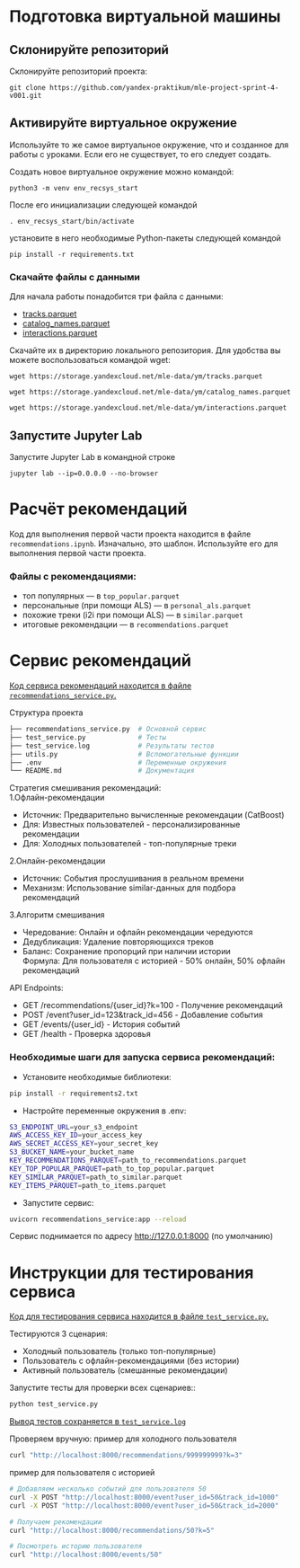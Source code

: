 # Подготовка виртуальной машины

## Склонируйте репозиторий

Склонируйте репозиторий проекта:

```
git clone https://github.com/yandex-praktikum/mle-project-sprint-4-v001.git
```

## Активируйте виртуальное окружение

Используйте то же самое виртуальное окружение, что и созданное для работы с уроками. Если его не существует, то его следует создать.

Создать новое виртуальное окружение можно командой:

```
python3 -m venv env_recsys_start
```

После его инициализации следующей командой

```
. env_recsys_start/bin/activate
```

установите в него необходимые Python-пакеты следующей командой

```
pip install -r requirements.txt
```

### Скачайте файлы с данными

Для начала работы понадобится три файла с данными:
- [tracks.parquet](https://storage.yandexcloud.net/mle-data/ym/tracks.parquet)
- [catalog_names.parquet](https://storage.yandexcloud.net/mle-data/ym/catalog_names.parquet)
- [interactions.parquet](https://storage.yandexcloud.net/mle-data/ym/interactions.parquet)
 
Скачайте их в директорию локального репозитория. Для удобства вы можете воспользоваться командой wget:

```
wget https://storage.yandexcloud.net/mle-data/ym/tracks.parquet

wget https://storage.yandexcloud.net/mle-data/ym/catalog_names.parquet

wget https://storage.yandexcloud.net/mle-data/ym/interactions.parquet
```

## Запустите Jupyter Lab

Запустите Jupyter Lab в командной строке

```
jupyter lab --ip=0.0.0.0 --no-browser
```

# Расчёт рекомендаций

Код для выполнения первой части проекта находится в файле `recommendations.ipynb`. Изначально, это шаблон. Используйте его для выполнения первой части проекта.


### Файлы с рекомендациями:

 - топ популярных — в `top_popular.parquet`
 - персональные (при помощи ALS) — в `personal_als.parquet`
 - похожие треки (i2i при помощи ALS) — в `similar.parquet`
 - итоговые рекомендации — в `recommendations.parquet`

# Сервис рекомендаций

[Код сервиса рекомендаций находится в файле `recommendations_service.py`.](recommendations_service.py)

Структура проекта
```bash
├── recommendations_service.py  # Основной сервис
├── test_service.py             # Тесты
├── test_service.log            # Результаты тестов
├── utils.py                    # Вспомогательные функции
├── .env                        # Переменные окружения
└── README.md                   # Документация
```
Стратегия смешивания рекомендаций:  
1.Офлайн-рекомендации  
 - Источник: Предварительно вычисленные рекомендации (CatBoost)  
 - Для: Известных пользователей - персонализированные рекомендации
 - Для: Холодных пользователей - топ-популярные треки
 
2.Онлайн-рекомендации  
 - Источник: События прослушивания в реальном времени
 - Механизм: Использование similar-данных для подбора рекомендаций  

3.Алгоритм смешивания  
 - Чередование: Онлайн и офлайн рекомендации чередуются
 - Дедубликация: Удаление повторяющихся треков
 - Баланс: Сохранение пропорций при наличии истории  
Формула: Для пользователя с историей - 50% онлайн, 50% офлайн рекомендаций  

API Endpoints:
 - GET /recommendations/{user_id}?k=100 - Получение рекомендаций  
 - POST /event?user_id=123&track_id=456 - Добавление события  
 - GET /events/{user_id} - История событий  
 - GET /health - Проверка здоровья  

### Необходимые шаги для запуска сервиса рекомендаций:
- Установите необходимые библиотеки:  
```bash
pip install -r requirements2.txt 
```
- Настройте переменные окружения в .env:
```bash
S3_ENDPOINT_URL=your_s3_endpoint
AWS_ACCESS_KEY_ID=your_access_key
AWS_SECRET_ACCESS_KEY=your_secret_key
S3_BUCKET_NAME=your_bucket_name
KEY_RECOMMENDATIONS_PARQUET=path_to_recommendations.parquet
KEY_TOP_POPULAR_PARQUET=path_to_top_popular.parquet
KEY_SIMILAR_PARQUET=path_to_similar.parquet
KEY_ITEMS_PARQUET=path_to_items.parquet
```
- Запустите сервис:
```bash
uvicorn recommendations_service:app --reload 
```
Сервис поднимается по адресу http://127.0.0.1:8000 (по умолчанию)

# Инструкции для тестирования сервиса

[Код для тестирования сервиса находится в файле `test_service.py`.](test_service.py)

Тестируются 3 сценария:  
 - Холодный пользователь (только топ-популярные)
 - Пользователь с офлайн-рекомендациями (без истории)
 - Активный пользователь (смешанные рекомендации)

Запустите тесты для проверки всех сценариев::
```bash
python test_service.py
```
[Вывод тестов сохраняется в `test_service.log`](test_service.log)

Проверяем вручную:
пример для холодного пользователя
```bash
curl "http://localhost:8000/recommendations/999999999?k=3"
```
пример для пользователя с историей
```bash
# Добавляем несколько событий для пользователя 50
curl -X POST "http://localhost:8000/event?user_id=50&track_id=1000"
curl -X POST "http://localhost:8000/event?user_id=50&track_id=2000"

# Получаем рекомендации
curl "http://localhost:8000/recommendations/50?k=5"

# Посмотреть историю пользователя
curl "http://localhost:8000/events/50"
```
